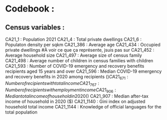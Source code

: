 # Codebook :

## Census variables :
CA21_1 : Population 2021
CA21_4 : Total private dwellings
CA21_6 : Populaton density per sqkm
CA21_386 : Average age
CA21_434 : Occupied private dwellings #À voir ce que ça représente, jsuis pas sur
CA21_452 : Average household size
CA21_497 : Average size of census family
CA21_498 : Average number of children in census families with children
CA21_593 : Number of COVID-19 emergency and recovery benefits recipients aged 15 years and over
CA21_596 : Median COVID-19 emergency and recovery benefits in 2020 among recipients ($)
CA21_671 : Number of recipients with total income
CA21_767 : Number of recipients with employment income
CA21_906 : Median total income of household in 2020 ($)
CA21_907 : Median after-tax income of household in 2020 ($)
CA21_1140 : Gini index on adjusted household total income
CA21_1144 : Knowledge of official languages for the total population
